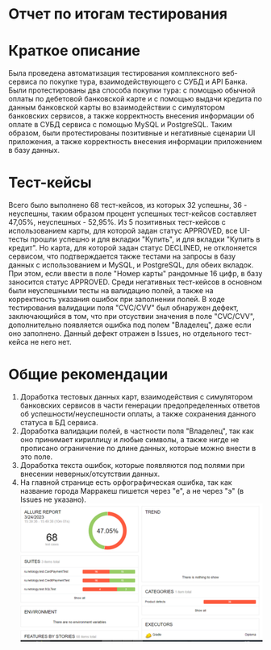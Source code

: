 # Отчет по итогам тестирования

# Краткое описание

Была проведена автоматизация тестирования комплексного веб-сервиса по покупке тура, взаимодействующего с СУБД и API Банка. Были протестированы два способа покупки тура: с помощью обычной оплаты по дебетовой банковской карте и с помощью выдачи кредита по данным банковской карты во взаимодействии с симулятором банковских сервисов, а также корректность внесения информации об оплате в СУБД сервиса с помощью MySQL и PostgreSQL. Таким образом, были протестированы позитивные и негативные сценарии UI приложения, а также корректность внесения информации приложением в базу данных.

# Тест-кейсы
Всего было выполнено 68 тест-кейсов, из которых 32 успешны, 36 - неуспешны, таким образом процент успешных тест-кейсов составляет 47,05%, неуспешных - 52,95%.
Из 5 позитивных тест-кейсов с использованием карты, для которой задан статус APPROVED, все UI-тесты прошли успешно и для вкладки "Купить", и для вкладки "Купить в кредит". Но карта, для которой задан статус DECLINED, не отклоняется сервисом, что подтверждается также тестами на запросы в базу данных с использованием и MySQL, и PostgreSQL, для обеих вкладок. При этом, если ввести в поле "Номер карты" рандомные 16 цифр, в базу заносится статус APPROVED.
Среди негативных тест-кейсов в основном были неуспешными тесты на валидацию полей, а также на корректность указания ошибок при заполнении полей.
В ходе тестирования валидации поля "CVC/CVV" был обнаружен дефект, заключающийся в том, что при отсуствии значения в поле "CVC/CVV", дополнительно появляется ошибка под полем "Владелец", даже если оно заполнено. Данный дефект отражен в Issues, но отдельного тест-кейса не него нет.

# Общие рекомендации

1. Доработка тестовых данных карт, взаимодействия с симулятором банковских сервисов в части генерации предопределенных ответов об успешности/неуспешности оплаты, а также сохранения данного статуса в БД сервиса.
2. Доработка валидации полей, в частности поля "Владелец", так как оно принимает кириллицу и любые символы, а также нигде не прописано ограничение по длине данных, которые можно внести в это поле.
3. Доработка текста ошибок, которые появляются под полями при внесении неверных/отсутствии данных.
4. На главной странице есть орфографическая ошибка, так как название города Марракеш пишется через "е", а не через "э" (в Issues не указано).
![img.png](img.png)